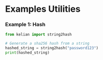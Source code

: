 # Examples Utilities

### Example 1: Hash

```python
from kelian import string2hash

# Generate a sha256 hash from a string
hashed_string = string2hash("password123")
print(hashed_string)
```

